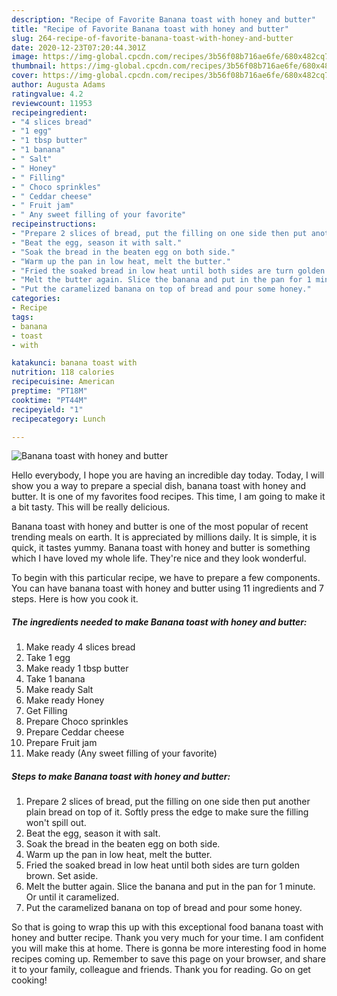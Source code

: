 ```yaml
---
description: "Recipe of Favorite Banana toast with honey and butter"
title: "Recipe of Favorite Banana toast with honey and butter"
slug: 264-recipe-of-favorite-banana-toast-with-honey-and-butter
date: 2020-12-23T07:20:44.301Z
image: https://img-global.cpcdn.com/recipes/3b56f08b716ae6fe/680x482cq70/banana-toast-with-honey-and-butter-recipe-main-photo.jpg
thumbnail: https://img-global.cpcdn.com/recipes/3b56f08b716ae6fe/680x482cq70/banana-toast-with-honey-and-butter-recipe-main-photo.jpg
cover: https://img-global.cpcdn.com/recipes/3b56f08b716ae6fe/680x482cq70/banana-toast-with-honey-and-butter-recipe-main-photo.jpg
author: Augusta Adams
ratingvalue: 4.2
reviewcount: 11953
recipeingredient:
- "4 slices bread"
- "1 egg"
- "1 tbsp butter"
- "1 banana"
- " Salt"
- " Honey"
- " Filling"
- " Choco sprinkles"
- " Ceddar cheese"
- " Fruit jam"
- " Any sweet filling of your favorite"
recipeinstructions:
- "Prepare 2 slices of bread, put the filling on one side then put another plain bread on top of it. Softly press the edge to make sure the filling won&#39;t spill out."
- "Beat the egg, season it with salt."
- "Soak the bread in the beaten egg on both side."
- "Warm up the pan in low heat, melt the butter."
- "Fried the soaked bread in low heat until both sides are turn golden brown. Set aside."
- "Melt the butter again. Slice the banana and put in the pan for 1 minute. Or until it caramelized."
- "Put the caramelized banana on top of bread and pour some honey."
categories:
- Recipe
tags:
- banana
- toast
- with

katakunci: banana toast with 
nutrition: 118 calories
recipecuisine: American
preptime: "PT18M"
cooktime: "PT44M"
recipeyield: "1"
recipecategory: Lunch

---
```



![Banana toast with honey and butter](https://img-global.cpcdn.com/recipes/3b56f08b716ae6fe/680x482cq70/banana-toast-with-honey-and-butter-recipe-main-photo.jpg)

Hello everybody, I hope you are having an incredible day today. Today, I will show you a way to prepare a special dish, banana toast with honey and butter. It is one of my favorites food recipes. This time, I am going to make it a bit tasty. This will be really delicious.



Banana toast with honey and butter is one of the most popular of recent trending meals on earth. It is appreciated by millions daily. It is simple, it is quick, it tastes yummy. Banana toast with honey and butter is something which I have loved my whole life. They're nice and they look wonderful.


To begin with this particular recipe, we have to prepare a few components. You can have banana toast with honey and butter using 11 ingredients and 7 steps. Here is how you cook it.

<!--inarticleads1-->

##### The ingredients needed to make Banana toast with honey and butter:

1. Make ready 4 slices bread
1. Take 1 egg
1. Make ready 1 tbsp butter
1. Take 1 banana
1. Make ready  Salt
1. Make ready  Honey
1. Get  Filling
1. Prepare  Choco sprinkles
1. Prepare  Ceddar cheese
1. Prepare  Fruit jam
1. Make ready  (Any sweet filling of your favorite)




<!--inarticleads2-->

##### Steps to make Banana toast with honey and butter:

1. Prepare 2 slices of bread, put the filling on one side then put another plain bread on top of it. Softly press the edge to make sure the filling won&#39;t spill out.
1. Beat the egg, season it with salt.
1. Soak the bread in the beaten egg on both side.
1. Warm up the pan in low heat, melt the butter.
1. Fried the soaked bread in low heat until both sides are turn golden brown. Set aside.
1. Melt the butter again. Slice the banana and put in the pan for 1 minute. Or until it caramelized.
1. Put the caramelized banana on top of bread and pour some honey.




So that is going to wrap this up with this exceptional food banana toast with honey and butter recipe. Thank you very much for your time. I am confident you will make this at home. There is gonna be more interesting food in home recipes coming up. Remember to save this page on your browser, and share it to your family, colleague and friends. Thank you for reading. Go on get cooking!
